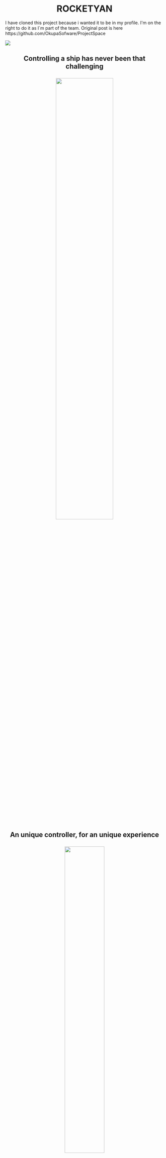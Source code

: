 <H1 ALIGN="CENTER">ROCKETYAN</H1>
<p align="center"> 
<p>I have cloned this project because i wanted it to be in my profile. I'm on the right to do it as I´m part of the team. Original post is here https://github.com/OkupaSofware/ProjectSpace</p>
  <img src=https://user-images.githubusercontent.com/91082053/143498004-cad32df3-9e1f-46ed-bc0d-e671f937c2d7.png>
  <h2 align="center">Controlling a ship has never been that challenging
     <br> 
    </br>
    <img src=https://user-images.githubusercontent.com/79087129/149678110-83dfc612-c203-4e8c-a510-2f0e3201f402.gif width=60%>
     <br> 
    </br>
  <h2 align="center">An unique controller, for an unique experience
    <br> 
    </br>
  <img align="center" width="50%" src=https://user-images.githubusercontent.com/91082053/143499125-34557eea-04c4-4239-a994-5b70d27b7d9f.png  >
  <br> 
    </br>
  </h2>
  
    



  

</p>

<H2 ALIGN="CENTER">SCREENSHOTS</H2>
  
  <img src=https://user-images.githubusercontent.com/91082053/143498216-78ada95b-3c1e-47a0-9531-6aff76c8d5b9.png>



<IMG SRC=https://user-images.githubusercontent.com/91082053/143498352-735bdaab-8534-4ef5-a2f4-92f12dc39b8d.png>
<IMG SRC=https://user-images.githubusercontent.com/91082053/143498471-5997f52c-575b-431d-a24e-783cfbb1f8d2.png>
  
<H2 ALIGN="CENTER">CREDITS</H2>
  <h3 ALIGN="CENTER">DEVELOPERS</H3>
<P align="center">Antonio Espinosa García - Gameplay programmer, technical artist and interface programmer, 3D artist and level designer.</P>
<P align="center">Alvaro Olavarria Bezanilla - Level designer, graphic designer and interface programmer.</P>
<P align="center">Javier Serrano el Amo - Interface programmer and graphic designer.</P>


  <h3 ALIGN="CENTER">MUSIC</H3>
   <P align="center">Music property of Furi. Made by the Game Bakers. All Rights Reserved.</P>
  
<P align="center">Thank you The Game Bakers for making such great games and hiring great musicians.</P>
  <h3 ALIGN="CENTER">3D</H3>
  <P align="center">Thanks for the level assets - https://www.cgtrader.com/free-3d-models/space/other/modular-sci-fi-floor-set</p>
 <h3 ALIGN="CENTER">__</H3>
   <P align="center">Made in Unreal Engine.</P>
 <P align="center">This work is not intended for commercial use.</P>
